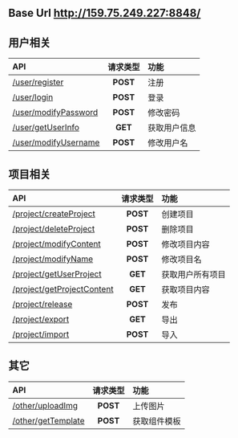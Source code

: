 ## Base Url http://159.75.249.227:8848/

## 用户相关
| API                                                  | 请求类型 | 功能         |
| :--------------------------------------------------- | :------: | :----------- |
| [/user/register](./api/user_register.md)             | **POST** | 注册         |
| [/user/login](./api/user_login.md)                   | **POST** | 登录         |
| [/user/modifyPassword](./api/user_modifyPassword.md) | **POST** | 修改密码     |
| [/user/getUserInfo](./api/user_getUserInfo.md)       | **GET**  | 获取用户信息 |
| [/user/modifyUsername](./api/user_modifyUsername.md) | **POST** | 修改用户名   |

## 项目相关
| API                                                              | 请求类型 | 功能             |
| :--------------------------------------------------------------- | :------: | :--------------- |
| [/project/createProject](./api/project_createProject.md)         | **POST** | 创建项目         |
| [/project/deleteProject](./api/project_deleteProject.md)         | **POST** | 删除项目         |
| [/project/modifyContent](./api/project_modifyContent.md)         | **POST** | 修改项目内容     |
| [/project/modifyName](./api/project_modifyName.md)               | **POST** | 修改项目名       |
| [/project/getUserProject](./api/project_getUserProject.md)       | **GET**  | 获取用户所有项目 |
| [/project/getProjectContent](./api/project_getProjectContent.md) | **GET**  | 获取项目内容     |
| [/project/release](./api/project_release.md)                     | **POST** | 发布             |
| [/project/export](./api/project_export.md)                       | **GET**  | 导出             |
| [/project/import](./api/project_import.md)                       | **POST** | 导入             |

## 其它
| API                                              | 请求类型 | 功能         |
| :----------------------------------------------- | :------: | :----------- |
| [/other/uploadImg](./api/other_uploadImg.md)     | **POST** | 上传图片     |
| [/other/getTemplate](./api/other_getTemplate.md) | **POST** | 获取组件模板 |